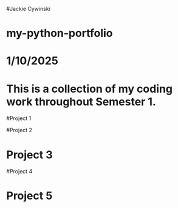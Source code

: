 #Jackie Cywinski
# my-python-portfolio
# 1/10/2025
# This is a collection of my coding work throughout Semester 1.



#Project 1


#Project 2


# Project 3


#Project 4


# Project 5
